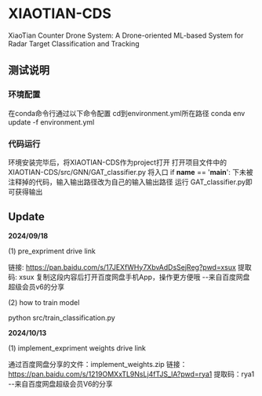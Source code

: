 # XIAOTIAN-CDS
XiaoTian Counter Drone System: A Drone-oriented ML-based System for Radar Target Classification and Tracking

## 测试说明
### 环境配置
在conda命令行通过以下命令配置
cd到environment.yml所在路径
conda env update -f environment.yml

### 代码运行
环境安装完毕后，将XIAOTIAN-CDS作为project打开
打开项目文件中的XIAOTIAN-CDS/src/GNN/GAT_classifier.py
将入口 if __name__ == '__main__': 下未被注释掉的代码，输入输出路径改为自己的输入输出路径
运行 GAT_classifier.py即可获得输出

## Update
**2024/09/18**

(1) pre_expriment drive link 

链接: https://pan.baidu.com/s/17JEXfWHy7XbvAdDsSejReg?pwd=xsux 提取码: xsux 复制这段内容后打开百度网盘手机App，操作更方便哦 
--来自百度网盘超级会员v6的分享

(2) how to train model

python src/train_classification.py

**2024/10/13**

(1) implement_expriment weights drive link 

通过百度网盘分享的文件：implement_weights.zip
链接：https://pan.baidu.com/s/1219OMXxTL9NsLj4fTJS_lA?pwd=rya1 
提取码：rya1 
--来自百度网盘超级会员V6的分享